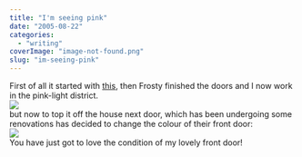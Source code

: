 ```yaml
---
title: "I'm seeing pink"
date: "2005-08-22"
categories: 
  - "writing"
coverImage: "image-not-found.png"
slug: "im-seeing-pink"
---
```


First of all it started with [this](http://www.shibbyonline.co.uk/blog/2005/08/02/who-would-work-in-an-office-like-this/), then Frosty finished the doors and I now work in the pink-light district.  
[![](/images/36478374_bb359c6551_m.jpg)](http://www.flickr.com/photos/funkylarma/36478374/ "Oscar Office")  
but now to top it off the house next door, which has been undergoing some renovations has decided to change the colour of their front door:  
[![](/images/36478375_fa34959316_m.jpg)](http://www.flickr.com/photos/funkylarma/36478375/ "Ouch")  
You have just got to love the condition of my lovely front door!
